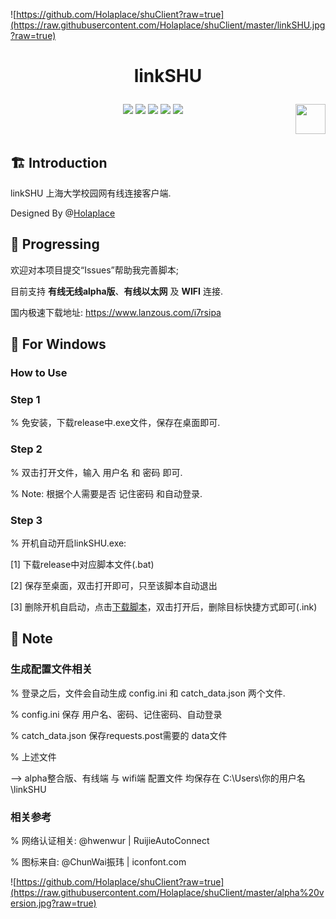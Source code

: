 ![https://github.com/Holaplace/shuClient?raw=true](https://raw.githubusercontent.com/Holaplace/shuClient/master/linkSHU.jpg?raw=true)

# <p align="center">linkSHU</p>

<p align="center">
      <a href="https://github.com/Holaplace/shuClient"><img src="https://img.shields.io/badge/status-updating-brightgreen.svg"></a>
      <a href="https://github.com/python/cpython"><img src="https://img.shields.io/badge/Python-3.6-FF1493.svg"></a>
      <a href="https://github.com/Holaplace/shuClient"><img src="https://img.shields.io/github/repo-size/Holaplace/shuClient"></a>
      <a href="https://github.com/Holaplace/shuClient/stargazers"><img src="https://img.shields.io/github/stars/Holaplace/shuClient.svg?logo=github"></a>
      <a href="https://opensource.org/licenses/GPL-3.0/"><img src="https://badges.frapsoft.com/os/gpl/gpl.png?v=103"></a>
      <a href="https://www.python.org/"><img src="https://upload.wikimedia.org/wikipedia/commons/c/c3/Python-logo-notext.svg" align="right" height="48" width="48" ></a>
      
</p>
<br />

## :building_construction: Introduction

linkSHU 上海大学校园网有线连接客户端.

Designed By @[Holaplace](https://github.com/Holaplace)
<br />

## :rocket: Progressing
欢迎对本项目提交“Issues”帮助我完善脚本;

目前支持 **有线无线alpha版**、**有线以太网** 及 **WIFI** 连接.

国内极速下载地址: https://www.lanzous.com/i7rsipa

## :pencil: For Windows
### How to Use

### Step 1

% 免安装，下载release中.exe文件，保存在桌面即可.

### Step 2

% 双击打开文件，输入 用户名 和 密码 即可.

% Note: 根据个人需要是否 记住密码 和自动登录.

### Step 3

% 开机自动开启linkSHU.exe: 

[1] 下载release中对应脚本文件(.bat)

[2] 保存至桌面，双击打开即可，只至该脚本自动退出

[3] 删除开机自启动，点击[下载脚本](https://github-production-release-asset-2e65be.s3.amazonaws.com/206237670/ea9bbd00-d320-11e9-8aaa-a7560a506c02?X-Amz-Algorithm=AWS4-HMAC-SHA256&X-Amz-Credential=AKIAIWNJYAX4CSVEH53A%2F20190909%2Fus-east-1%2Fs3%2Faws4_request&X-Amz-Date=20190909T085057Z&X-Amz-Expires=300&X-Amz-Signature=31a15b3904e7cf86f7b043e17e44363e38acf4b15e61b28fe6ce2ded18c7c121&X-Amz-SignedHeaders=host&actor_id=45121260&response-content-disposition=attachment%3B%20filename%3DremoveInk.bat&response-content-type=application%2Foctet-stream)，双击打开后，删除目标快捷方式即可(.ink)

## :pushpin: Note

### 生成配置文件相关

% 登录之后，文件会自动生成 config.ini 和 catch_data.json 两个文件.

% config.ini 保存 用户名、密码、记住密码、自动登录

% catch_data.json 保存requests.post需要的 data文件

% 上述文件

--> alpha整合版、有线端 与 wifi端 配置文件 均保存在 C:\Users\你的用户名\linkSHU


### 相关参考

% 网络认证相关: @hwenwur | RuijieAutoConnect

% 图标来自: @ChunWai振玮 | iconfont.com

![https://github.com/Holaplace/shuClient?raw=true](https://raw.githubusercontent.com/Holaplace/shuClient/master/alpha%20version.jpg?raw=true)
